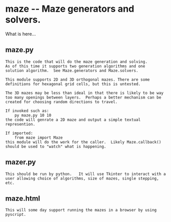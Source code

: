 # maze -- Maze generators and solvers.

What is here...

## maze.py

    This is the code that will do the maze generation and solving.
    As of this time it supports two generation algorithms and one
    solution algorithm.  See Maze.generators and Maze.solvers.

    This module supports 2D and 3D orthogonal mazes. There are some definitions for hexagonal grid cells, but this is untested.

    The 3D mazes may be less than ideal in that there is likely to be way too many openings between layers.  Perhaps a better mechanism can be created for choosing random directions to travel.

    If invoked such as:
        py maze.py 10 10
    the code will genrate a 2D maze and output a simple textual represention.

    If imported:
        from maze import Maze
    this module will do the work for the caller.  Likely Maze.callback() should be used to "watch" what is happening.

## mazer.py

    This should be run by python.   It will use Tkinter to interact with a user allowing choice of algorithms, size of mazes, single stepping, etc.

## maze.html

    This will some day support running the mazes in a browser by using pyscript.

